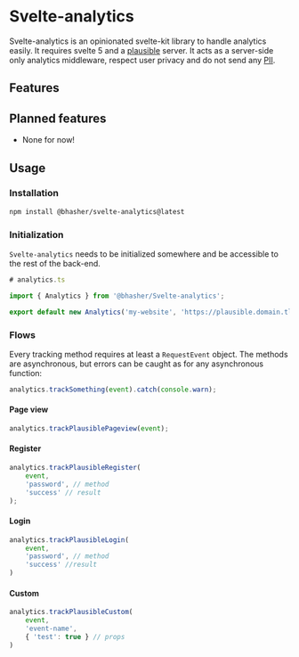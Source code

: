 # Svelte-analytics

Svelte-analytics is an opinionated svelte-kit library to handle analytics easily. It requires svelte 5 and a [plausible](https://plausible.io) server. It acts as a server-side only analytics middleware, respect user privacy and do not send any [PII](https://en.wikipedia.org/wiki/Personal_data).

## Features

## Planned features

- None for now!

## Usage

### Installation

```sh
npm install @bhasher/svelte-analytics@latest
```

### Initialization

`Svelte-analytics` needs to be initialized somewhere and be accessible to the rest of the back-end.

```ts
# analytics.ts

import { Analytics } from '@bhasher/Svelte-analytics';

export default new Analytics('my-website', 'https://plausible.domain.tld')
```

### Flows

Every tracking method requires at least a `RequestEvent` object. The methods are asynchronous, but errors can be caught as for any asynchronous function:
```ts
analytics.trackSomething(event).catch(console.warn);
```

#### Page view

```ts
analytics.trackPlausiblePageview(event);
```

#### Register

```ts
analytics.trackPlausibleRegister(
    event, 
    'password', // method
    'success' // result
);
```

#### Login

```ts
analytics.trackPlausibleLogin(
    event,
    'password', // method
    'success' //result
)
```

#### Custom

```ts
analytics.trackPlausibleCustom(
    event,
    'event-name',
    { 'test': true } // props
)
```
